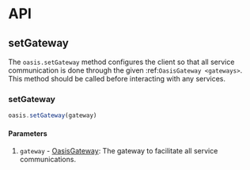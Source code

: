 # API

## setGateway

The `oasis.setGateway` method configures the client so that all service communication is done through the given :ref:`OasisGateway <gateways>`. This method should be called before interacting with any services.

### setGateway

```javascript
oasis.setGateway(gateway)
```

#### Parameters
1. `gateway` - [OasisGateway](./gateways#OasisGateway): The gateway to facilitate all service communications.
